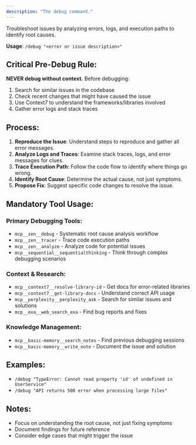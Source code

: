 ```yaml
---
description: "The debug command."
---
```


Troubleshoot issues by analyzing errors, logs, and execution paths to identify root causes.

**Usage**: `/debug "<error or issue description>"`

## Critical Pre-Debug Rule:
**NEVER debug without context.** Before debugging:
1. Search for similar issues in the codebase
2. Check recent changes that might have caused the issue
3. Use Context7 to understand the frameworks/libraries involved
4. Gather error logs and stack traces

## Process:
1. **Reproduce the Issue**: Understand steps to reproduce and gather all error messages.
2. **Analyze Logs and Traces**: Examine stack traces, logs, and error messages for clues.
3. **Trace Execution Path**: Follow the code flow to identify where things go wrong.
4. **Identify Root Cause**: Determine the actual cause, not just symptoms.
5. **Propose Fix**: Suggest specific code changes to resolve the issue.

## Mandatory Tool Usage:

### Primary Debugging Tools:
- `mcp__zen__debug` - Systematic root cause analysis workflow
- `mcp__zen__tracer` - Trace code execution paths
- `mcp__zen__analyze` - Analyze code for potential issues
- `mcp__sequential__sequentialthinking` - Think through complex debugging scenarios

### Context & Research:
- `mcp__context7__resolve-library-id` - Get docs for error-related libraries
- `mcp__context7__get-library-docs` - Understand correct API usage
- `mcp__perplexity__perplexity_ask` - Search for similar issues and solutions
- `mcp__exa__web_search_exa` - Find bug reports and fixes

### Knowledge Management:
- `mcp__basic-memory__search_notes` - Find previous debugging sessions
- `mcp__basic-memory__write_note` - Document the issue and solution

## Examples:
- `/debug "TypeError: Cannot read property 'id' of undefined in UserService"`
- `/debug "API returns 500 error when processing large files"`

## Notes:
- Focus on understanding the root cause, not just fixing symptoms
- Document findings for future reference
- Consider edge cases that might trigger the issue